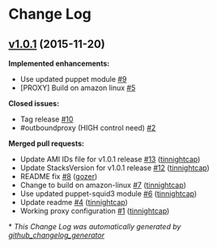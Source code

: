 # Change Log

## [v1.0.1](https://github.com/nubisproject/nubis-proxy/tree/v1.0.1) (2015-11-20)
**Implemented enhancements:**

- Use updated puppet module [\#9](https://github.com/nubisproject/nubis-proxy/issues/9)
- \[PROXY\] Build on amazon linux [\#5](https://github.com/nubisproject/nubis-proxy/issues/5)

**Closed issues:**

- Tag  release [\#10](https://github.com/nubisproject/nubis-proxy/issues/10)
- \#outboundproxy \(HIGH control need\) [\#2](https://github.com/nubisproject/nubis-proxy/issues/2)

**Merged pull requests:**

- Update AMI IDs file for v1.0.1 release [\#13](https://github.com/nubisproject/nubis-proxy/pull/13) ([tinnightcap](https://github.com/tinnightcap))
- Update StacksVersion for v1.0.1 release [\#12](https://github.com/nubisproject/nubis-proxy/pull/12) ([tinnightcap](https://github.com/tinnightcap))
- README fix [\#8](https://github.com/nubisproject/nubis-proxy/pull/8) ([gozer](https://github.com/gozer))
- Change to build on amazon-linux [\#7](https://github.com/nubisproject/nubis-proxy/pull/7) ([tinnightcap](https://github.com/tinnightcap))
- Use updated puppet-squid3 module [\#6](https://github.com/nubisproject/nubis-proxy/pull/6) ([tinnightcap](https://github.com/tinnightcap))
- Update readme [\#4](https://github.com/nubisproject/nubis-proxy/pull/4) ([tinnightcap](https://github.com/tinnightcap))
- Working proxy configuration [\#1](https://github.com/nubisproject/nubis-proxy/pull/1) ([tinnightcap](https://github.com/tinnightcap))



\* *This Change Log was automatically generated by [github_changelog_generator](https://github.com/skywinder/Github-Changelog-Generator)*